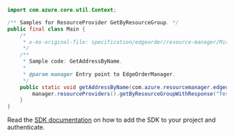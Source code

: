 ```java
import com.azure.core.util.Context;

/** Samples for ResourceProvider GetByResourceGroup. */
public final class Main {
    /*
     * x-ms-original-file: specification/edgeorder/resource-manager/Microsoft.EdgeOrder/stable/2021-12-01/examples/GetAddressByName.json
     */
    /**
     * Sample code: GetAddressByName.
     *
     * @param manager Entry point to EdgeOrderManager.
     */
    public static void getAddressByName(com.azure.resourcemanager.edgeorder.EdgeOrderManager manager) {
        manager.resourceProviders().getByResourceGroupWithResponse("TestRG", "TestMSAddressName", Context.NONE);
    }
}
```

Read the [SDK documentation](https://github.com/Azure/azure-sdk-for-java/blob/azure-resourcemanager-edgeorder_1.0.0-beta.1/sdk/edgeorder/azure-resourcemanager-edgeorder/README.md) on how to add the SDK to your project and authenticate.
